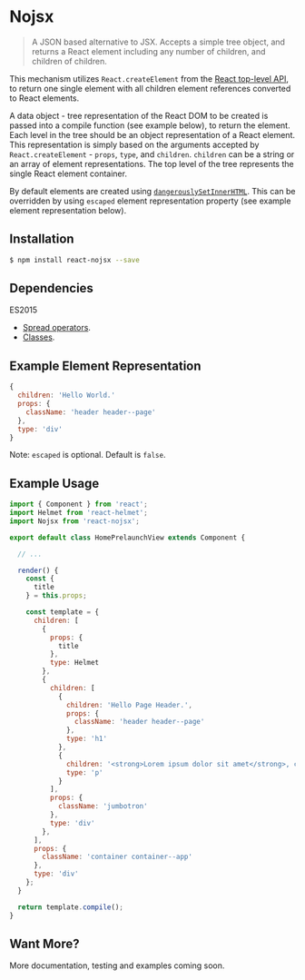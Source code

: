 # Nojsx

<!---
Will add this soon
[![Build Status](https://api.travis-ci.org/adamhenson/http2-pusher.svg?branch=master)](https://travis-ci.org/adamhenson/http2-pusher)
-->
> A JSON based alternative to JSX. Accepts a simple tree object, and returns a React element including any number of children, and children of children.

This mechanism utilizes `React.createElement` from the [React top-level API](https://facebook.github.io/react/docs/react-api.html#createelement), to return one single element with all children element references converted to React elements.

A data object - tree representation of the React DOM to be created is passed into a compile function (see example below), to return the element. Each level in the tree should be an object representation of a React element. This representation is simply based on the arguments accepted by `React.createElement` - `props`, `type`, and `children`. `children` can be a string or an array of element representations. The top level of the tree represents the single React element container.

By default elements are created using [`dangerouslySetInnerHTML`](https://facebook.github.io/react/docs/dom-elements.html#dangerouslysetinnerhtml). This can be overridden by using `escaped` element representation property (see example element representation below).

## Installation

```bash
$ npm install react-nojsx --save
```

## Dependencies

ES2015

- [Spread operators](https://developer.mozilla.org/en-US/docs/Web/JavaScript/Reference/Operators/Spread_operator).
- [Classes](https://developer.mozilla.org/en-US/docs/Web/JavaScript/Reference/Classes).

## Example Element Representation

```javascript
{
  children: 'Hello World.'
  props: {
    className: 'header header--page'
  },
  type: 'div'
}
```

Note: `escaped` is optional. Default is `false`.

## Example Usage

```javascript
import { Component } from 'react';
import Helmet from 'react-helmet';
import Nojsx from 'react-nojsx';

export default class HomePrelaunchView extends Component {

  // ...

  render() {
    const {
      title
    } = this.props;

    const template = {
      children: [
        {
          props: {
            title
          },
          type: Helmet
        },
        {
          children: [
            {
              children: 'Hello Page Header.',
              props: {
                className: 'header header--page'
              },
              type: 'h1'
            },
            {
              children: '<strong>Lorem ipsum dolor sit amet</strong>, consectetur adipiscing elit.',
              type: 'p'
            }
          ],
          props: {
            className: 'jumbotron'
          },
          type: 'div'
        },
      ],
      props: {
        className: 'container container--app'
      },
      type: 'div'
    };
  }

  return template.compile();
}

```

## Want More?
More documentation, testing and examples coming soon.
